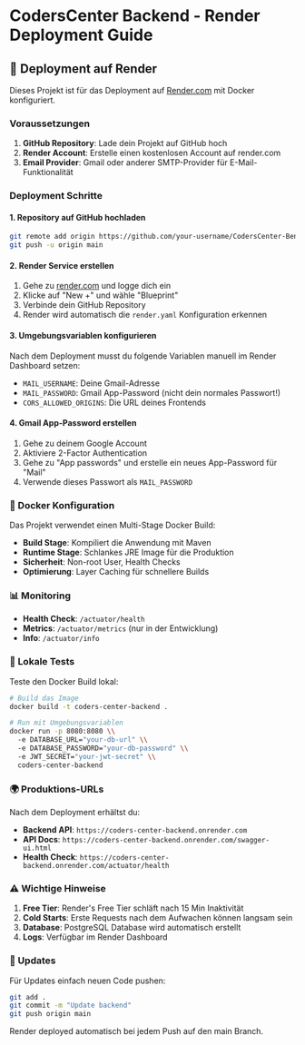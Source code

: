# CodersCenter Backend - Render Deployment Guide

## 🚀 Deployment auf Render

Dieses Projekt ist für das Deployment auf [Render.com](https://render.com) mit Docker konfiguriert.

### Voraussetzungen

1. **GitHub Repository**: Lade dein Projekt auf GitHub hoch
2. **Render Account**: Erstelle einen kostenlosen Account auf render.com
3. **Email Provider**: Gmail oder anderer SMTP-Provider für E-Mail-Funktionalität

### Deployment Schritte

#### 1. Repository auf GitHub hochladen

```bash
git remote add origin https://github.com/your-username/CodersCenter-Bend.git
git push -u origin main
```

#### 2. Render Service erstellen

1. Gehe zu [render.com](https://render.com) und logge dich ein
2. Klicke auf "New +" und wähle "Blueprint"
3. Verbinde dein GitHub Repository
4. Render wird automatisch die `render.yaml` Konfiguration erkennen

#### 3. Umgebungsvariablen konfigurieren

Nach dem Deployment musst du folgende Variablen manuell im Render Dashboard setzen:

- `MAIL_USERNAME`: Deine Gmail-Adresse
- `MAIL_PASSWORD`: Gmail App-Password (nicht dein normales Passwort!)
- `CORS_ALLOWED_ORIGINS`: Die URL deines Frontends

#### 4. Gmail App-Password erstellen

1. Gehe zu deinem Google Account
2. Aktiviere 2-Factor Authentication
3. Gehe zu "App passwords" und erstelle ein neues App-Password für "Mail"
4. Verwende dieses Passwort als `MAIL_PASSWORD`

### 🐳 Docker Konfiguration

Das Projekt verwendet einen Multi-Stage Docker Build:

- **Build Stage**: Kompiliert die Anwendung mit Maven
- **Runtime Stage**: Schlankes JRE Image für die Produktion
- **Sicherheit**: Non-root User, Health Checks
- **Optimierung**: Layer Caching für schnellere Builds

### 📊 Monitoring

- **Health Check**: `/actuator/health`
- **Metrics**: `/actuator/metrics` (nur in der Entwicklung)
- **Info**: `/actuator/info`

### 🔧 Lokale Tests

Teste den Docker Build lokal:

```bash
# Build das Image
docker build -t coders-center-backend .

# Run mit Umgebungsvariablen
docker run -p 8080:8080 \\
  -e DATABASE_URL="your-db-url" \\
  -e DATABASE_PASSWORD="your-db-password" \\
  -e JWT_SECRET="your-jwt-secret" \\
  coders-center-backend
```

### 🌍 Produktions-URLs

Nach dem Deployment erhältst du:

- **Backend API**: `https://coders-center-backend.onrender.com`
- **API Docs**: `https://coders-center-backend.onrender.com/swagger-ui.html`
- **Health Check**: `https://coders-center-backend.onrender.com/actuator/health`

### ⚠️ Wichtige Hinweise

1. **Free Tier**: Render's Free Tier schläft nach 15 Min Inaktivität
2. **Cold Starts**: Erste Requests nach dem Aufwachen können langsam sein
3. **Database**: PostgreSQL Database wird automatisch erstellt
4. **Logs**: Verfügbar im Render Dashboard

### 🔄 Updates

Für Updates einfach neuen Code pushen:

```bash
git add .
git commit -m "Update backend"
git push origin main
```

Render deployed automatisch bei jedem Push auf den main Branch.